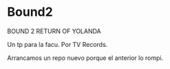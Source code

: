 # Bound2
BOUND 2 RETURN OF YOLANDA

Un tp para la facu. Por TV Records.

Arrancamos un repo nuevo porque el anterior lo rompi.
